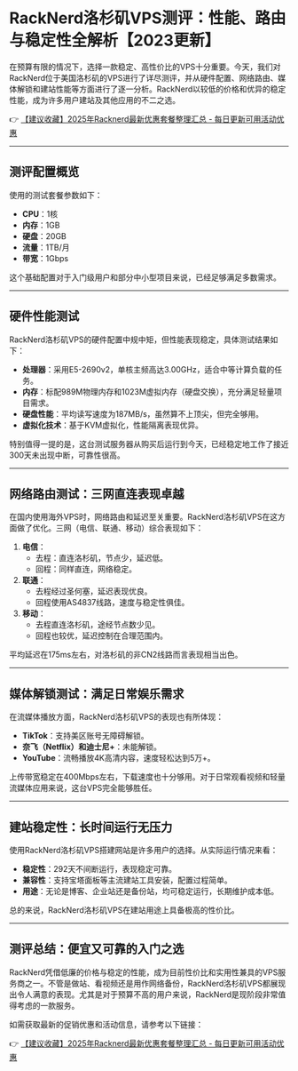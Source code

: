 # RackNerd洛杉矶VPS测评：性能、路由与稳定性全解析【2023更新】

在预算有限的情况下，选择一款稳定、高性价比的VPS十分重要。今天，我们对RackNerd位于美国洛杉矶的VPS进行了详尽测评，并从硬件配置、网络路由、媒体解锁和建站性能等方面进行了逐一分析。RackNerd以较低的价格和优异的稳定性能，成为许多用户建站及其他应用的不二之选。

👉 [【建议收藏】2025年Racknerd最新优惠套餐整理汇总 - 每日更新可用活动优惠](https://bit.ly/Rack_Nerd)

---

## 测评配置概览

使用的测试套餐参数如下：
- **CPU**：1核
- **内存**：1GB
- **硬盘**：20GB
- **流量**：1TB/月
- **带宽**：1Gbps

这个基础配置对于入门级用户和部分中小型项目来说，已经足够满足多数需求。

---

## 硬件性能测试

RackNerd洛杉矶VPS的硬件配置中规中矩，但性能表现稳定，具体测试结果如下：
- **处理器**：采用E5-2690v2，单核主频高达3.00GHz，适合中等计算负载的任务。
- **内存**：标配989M物理内存和1023M虚拟内存（硬盘交换），充分满足轻量项目需求。
- **硬盘性能**：平均读写速度为187MB/s，虽然算不上顶尖，但完全够用。
- **虚拟化技术**：基于KVM虚拟化，性能隔离表现优异。

特别值得一提的是，这台测试服务器从购买后运行到今天，已经稳定地工作了接近300天未出现中断，可靠性很高。

---

## 网络路由测试：三网直连表现卓越

在国内使用海外VPS时，网络路由和延迟至关重要。RackNerd洛杉矶VPS在这方面做了优化。三网（电信、联通、移动）综合表现如下：

1. **电信**：
   - 去程：直连洛杉矶，节点少，延迟低。
   - 回程：同样直连，网络稳定。
2. **联通**：
   - 去程经过圣何塞，延迟表现优良。
   - 回程使用AS4837线路，速度与稳定性俱佳。
3. **移动**：
   - 去程直连洛杉矶，途经节点数少见。
   - 回程也较优，延迟控制在合理范围内。

平均延迟在175ms左右，对洛杉矶的非CN2线路而言表现相当出色。

---

## 媒体解锁测试：满足日常娱乐需求

在流媒体播放方面，RackNerd洛杉矶VPS的表现也有所体现：
- **TikTok**：支持美区账号无障碍解锁。
- **奈飞（Netflix）和迪士尼+**：未能解锁。
- **YouTube**：流畅播放4K高清内容，速度轻松达到5万+。

上传带宽稳定在400Mbps左右，下载速度也十分够用。对于日常观看视频和轻量流媒体应用来说，这台VPS完全能够胜任。

---

## 建站稳定性：长时间运行无压力

使用RackNerd洛杉矶VPS搭建网站是许多用户的选择。从实际运行情况来看：
- **稳定性**：292天不间断运行，表现稳定可靠。
- **兼容性**：支持宝塔面板等主流建站工具安装，配置过程简单。
- **用途**：无论是博客、企业站还是备份站，均可稳定运行，长期维护成本低。

总的来说，RackNerd洛杉矶VPS在建站用途上具备极高的性价比。

---

## 测评总结：便宜又可靠的入门之选

RackNerd凭借低廉的价格与稳定的性能，成为目前性价比和实用性兼具的VPS服务商之一。不管是做站、看视频还是用作网络备份，RackNerd洛杉矶VPS都展现出令人满意的表现。尤其是对于预算不高的用户来说，RackNerd是现阶段非常值得考虑的一款服务。

如需获取最新的促销优惠和活动信息，请参考以下链接：

👉 [【建议收藏】2025年Racknerd最新优惠套餐整理汇总 - 每日更新可用活动优惠](https://bit.ly/Rack_Nerd)